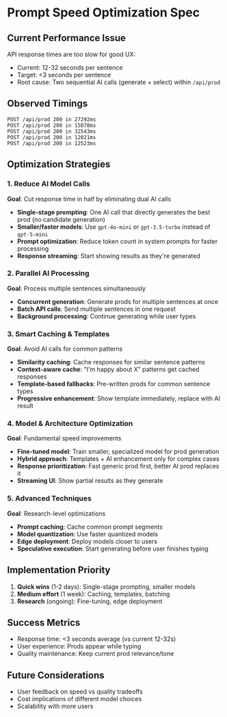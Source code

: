 # Prompt Speed Optimization Spec

## Current Performance Issue

API response times are too slow for good UX:
- Current: 12-32 seconds per sentence
- Target: <3 seconds per sentence
- Root cause: Two sequential AI calls (generate + select) within `/api/prod`

## Observed Timings
```
POST /api/prod 200 in 27292ms
POST /api/prod 200 in 15078ms  
POST /api/prod 200 in 32543ms
POST /api/prod 200 in 12021ms
POST /api/prod 200 in 12523ms
```

## Optimization Strategies

### 1. Reduce AI Model Calls
**Goal**: Cut response time in half by eliminating dual AI calls

- **Single-stage prompting**: One AI call that directly generates the best prod (no candidate generation)
- **Smaller/faster models**: Use `gpt-4o-mini` or `gpt-3.5-turbo` instead of `gpt-5-mini`
- **Prompt optimization**: Reduce token count in system prompts for faster processing
- **Response streaming**: Start showing results as they're generated

### 2. Parallel AI Processing
**Goal**: Process multiple sentences simultaneously

- **Concurrent generation**: Generate prods for multiple sentences at once
- **Batch API calls**: Send multiple sentences in one request
- **Background processing**: Continue generating while user types

### 3. Smart Caching & Templates
**Goal**: Avoid AI calls for common patterns

- **Similarity caching**: Cache responses for similar sentence patterns
- **Context-aware cache**: "I'm happy about X" patterns get cached responses
- **Template-based fallbacks**: Pre-written prods for common sentence types
- **Progressive enhancement**: Show template immediately, replace with AI result

### 4. Model & Architecture Optimization
**Goal**: Fundamental speed improvements

- **Fine-tuned model**: Train smaller, specialized model for prod generation
- **Hybrid approach**: Templates + AI enhancement only for complex cases
- **Response prioritization**: Fast generic prod first, better AI prod replaces it
- **Streaming UI**: Show partial results as they generate

### 5. Advanced Techniques
**Goal**: Research-level optimizations

- **Prompt caching**: Cache common prompt segments
- **Model quantization**: Use faster quantized models
- **Edge deployment**: Deploy models closer to users
- **Speculative execution**: Start generating before user finishes typing

## Implementation Priority

1. **Quick wins** (1-2 days): Single-stage prompting, smaller models
2. **Medium effort** (1 week): Caching, templates, batching  
3. **Research** (ongoing): Fine-tuning, edge deployment

## Success Metrics

- Response time: <3 seconds average (vs current 12-32s)
- User experience: Prods appear while typing
- Quality maintenance: Keep current prod relevance/tone

## Future Considerations

- User feedback on speed vs quality tradeoffs
- Cost implications of different model choices
- Scalability with more users